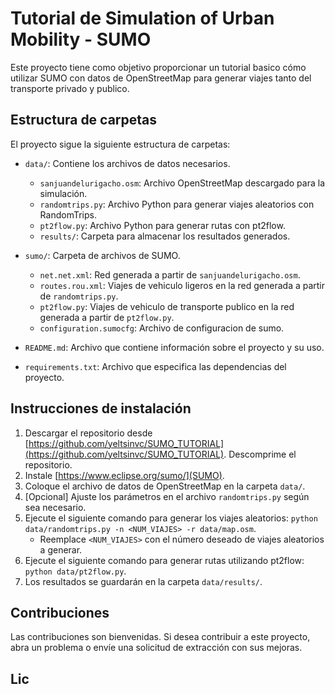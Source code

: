 # Tutorial de Simulation of Urban Mobility - SUMO

Este proyecto tiene como objetivo proporcionar un tutorial basico cómo utilizar SUMO con datos de OpenStreetMap para generar viajes tanto del transporte privado y publico.

## Estructura de carpetas

El proyecto sigue la siguiente estructura de carpetas:

- `data/`: Contiene los archivos de datos necesarios.
  - `sanjuandelurigacho.osm`: Archivo OpenStreetMap descargado para la simulación.
  - `randomtrips.py`: Archivo Python para generar viajes aleatorios con RandomTrips.
  - `pt2flow.py`: Archivo Python para generar rutas con pt2flow.
  - `results/`: Carpeta para almacenar los resultados generados.

- `sumo/`: Carpeta de archivos de SUMO.
  - `net.net.xml`: Red generada a partir de `sanjuandelurigacho.osm`.
  - `routes.rou.xml`: Viajes de vehiculo ligeros en la red generada a partir de `randomtrips.py`.
  - `pt2flow.py`: Viajes de vehiculo de transporte publico en la red generada a partir de `pt2flow.py`.
  - `configuration.sumocfg`: Archivo de configuracion de sumo.

- `README.md`: Archivo que contiene información sobre el proyecto y su uso.

- `requirements.txt`: Archivo que especifica las dependencias del proyecto.

## Instrucciones de instalación

1. Descargar el repositorio desde [https://github.com/yeltsinvc/SUMO_TUTORIAL](https://github.com/yeltsinvc/SUMO_TUTORIAL). Descomprime el repositorio.
2. Instale [https://www.eclipse.org/sumo/](SUMO).
3. Coloque el archivo de datos de OpenStreetMap en la carpeta `data/`.
4. [Opcional] Ajuste los parámetros en el archivo `randomtrips.py` según sea necesario.
5. Ejecute el siguiente comando para generar los viajes aleatorios: `python data/randomtrips.py -n <NUM_VIAJES> -r data/map.osm`.
   - Reemplace `<NUM_VIAJES>` con el número deseado de viajes aleatorios a generar.
6. Ejecute el siguiente comando para generar rutas utilizando pt2flow: `python data/pt2flow.py`.
7. Los resultados se guardarán en la carpeta `data/results/`.

## Contribuciones

Las contribuciones son bienvenidas. Si desea contribuir a este proyecto, abra un problema o envíe una solicitud de extracción con sus mejoras.

## Lic